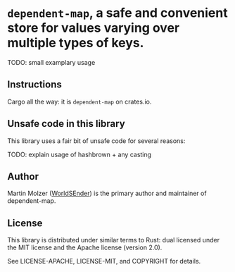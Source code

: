 ``dependent-map``, a safe and convenient store for values varying over multiple types of keys.
==================================================================

TODO: small examplary usage

Instructions
------------

Cargo all the way: it is `dependent-map` on crates.io.

Unsafe code in this library
---------------------------

This library uses a fair bit of unsafe code for several reasons:

TODO: explain usage of hashbrown + any casting

Author
------

Martin Molzer ([WorldSEnder](https://github.com/worldsender)) is the primary author and maintainer of dependent-map.

License
-------

This library is distributed under similar terms to Rust: dual licensed under the MIT license and the Apache license (version 2.0).

See LICENSE-APACHE, LICENSE-MIT, and COPYRIGHT for details.
